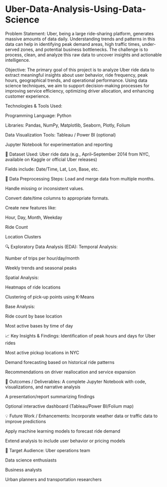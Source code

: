 # Uber-Data-Analysis-Using-Data-Science

Problem Statement:
Uber, being a large ride-sharing platform, generates massive amounts of data daily. Understanding trends and patterns in this data can help in identifying peak demand areas, high traffic times, under-served zones, and potential business bottlenecks.  The challenge is to process, clean, and analyze this raw data to uncover insights and actionable intelligence.

Objective:
The primary goal of this project is to analyze Uber ride data to extract meaningful insights about user behavior, ride frequency, peak hours, geographical trends, and operational performance. Using data science techniques, we aim to support decision-making processes for improving service efficiency, optimizing driver allocation, and enhancing customer experience.

Technologies & Tools Used:

Programming Language: Python

Libraries: Pandas, NumPy, Matplotlib, Seaborn, Plotly, Folium

Data Visualization Tools: Tableau / Power BI (optional)

Jupyter Notebook for experimentation and reporting

📁 Dataset Used:
Uber ride data (e.g., April–September 2014 from NYC, available on Kaggle or official Uber releases)

Fields include: Date/Time, Lat, Lon, Base, etc.

🧼 Data Preprocessing Steps:
Load and merge data from multiple months.

Handle missing or inconsistent values.

Convert date/time columns to appropriate formats.

Create new features like:

Hour, Day, Month, Weekday

Ride Count

Location Clusters

🔍 Exploratory Data Analysis (EDA):
Temporal Analysis:

Number of trips per hour/day/month

Weekly trends and seasonal peaks

Spatial Analysis:

Heatmaps of ride locations

Clustering of pick-up points using K-Means

Base Analysis:

Ride count by base location

Most active bases by time of day

📈 Key Insights & Findings:
Identification of peak hours and days for Uber rides

Most active pickup locations in NYC

Demand forecasting based on historical ride patterns

Recommendations on driver reallocation and service expansion

📌 Outcomes / Deliverables:
A complete Jupyter Notebook with code, visualizations, and narrative analysis

A presentation/report summarizing findings

Optional interactive dashboard (Tableau/Power BI/Folium map)

💡 Future Work / Enhancements:
Incorporate weather data or traffic data to improve predictions

Apply machine learning models to forecast ride demand

Extend analysis to include user behavior or pricing models

👤 Target Audience:
Uber operations team

Data science enthusiasts

Business analysts

Urban planners and transportation researchers
